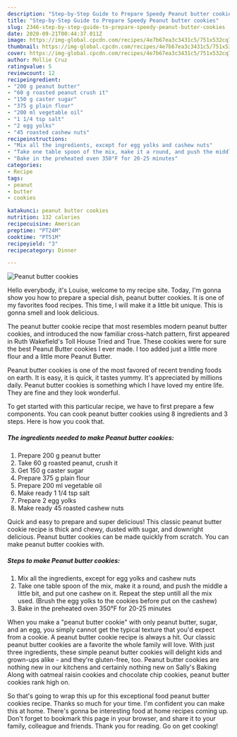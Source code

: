 ```yaml
---
description: "Step-by-Step Guide to Prepare Speedy Peanut butter cookies"
title: "Step-by-Step Guide to Prepare Speedy Peanut butter cookies"
slug: 2346-step-by-step-guide-to-prepare-speedy-peanut-butter-cookies
date: 2020-09-21T00:44:37.011Z
image: https://img-global.cpcdn.com/recipes/4e7b67ea3c3431c5/751x532cq70/peanut-butter-cookies-recipe-main-photo.jpg
thumbnail: https://img-global.cpcdn.com/recipes/4e7b67ea3c3431c5/751x532cq70/peanut-butter-cookies-recipe-main-photo.jpg
cover: https://img-global.cpcdn.com/recipes/4e7b67ea3c3431c5/751x532cq70/peanut-butter-cookies-recipe-main-photo.jpg
author: Mollie Cruz
ratingvalue: 5
reviewcount: 12
recipeingredient:
- "200 g peanut butter"
- "60 g roasted peanut crush it"
- "150 g caster sugar"
- "375 g plain flour"
- "200 ml vegetable oil"
- "1 1/4 tsp salt"
- "2 egg yolks"
- "45 roasted cashew nuts"
recipeinstructions:
- "Mix all the ingredients, except for egg yolks and cashew nuts"
- "Take one table spoon of the mix, make it a round, and push the middle a little bit, and put one cashew on it. Repeat the step untill all the mix used. (Brush the egg yolks to the cookies before put on the cashew)"
- "Bake in the preheated oven 350°F for 20-25 minutes"
categories:
- Recipe
tags:
- peanut
- butter
- cookies

katakunci: peanut butter cookies 
nutrition: 132 calories
recipecuisine: American
preptime: "PT24M"
cooktime: "PT51M"
recipeyield: "3"
recipecategory: Dinner

---
```



![Peanut butter cookies](https://img-global.cpcdn.com/recipes/4e7b67ea3c3431c5/751x532cq70/peanut-butter-cookies-recipe-main-photo.jpg)

Hello everybody, it's Louise, welcome to my recipe site. Today, I'm gonna show you how to prepare a special dish, peanut butter cookies. It is one of my favorites food recipes. This time, I will make it a little bit unique. This is gonna smell and look delicious.

The peanut butter cookie recipe that most resembles modern peanut butter cookies, and introduced the now familiar cross-hatch pattern, first appeared in Ruth Wakefield&#39;s Toll House Tried and True. These cookies were for sure the best Peanut Butter cookies I ever made. I too added just a little more flour and a little more Peanut Butter.

Peanut butter cookies is one of the most favored of recent trending foods on earth. It is easy, it is quick, it tastes yummy. It's appreciated by millions daily. Peanut butter cookies is something which I have loved my entire life. They are fine and they look wonderful.


To get started with this particular recipe, we have to first prepare a few components. You can cook peanut butter cookies using 8 ingredients and 3 steps. Here is how you cook that.

<!--inarticleads1-->

##### The ingredients needed to make Peanut butter cookies:

1. Prepare 200 g peanut butter
1. Take 60 g roasted peanut, crush it
1. Get 150 g caster sugar
1. Prepare 375 g plain flour
1. Prepare 200 ml vegetable oil
1. Make ready 1 1/4 tsp salt
1. Prepare 2 egg yolks
1. Make ready 45 roasted cashew nuts


Quick and easy to prepare and super delicious! This classic peanut butter cookie recipe is thick and chewy, dusted with sugar, and downright delicious. Peanut butter cookies can be made quickly from scratch. You can make peanut butter cookies with. 

<!--inarticleads2-->

##### Steps to make Peanut butter cookies:

1. Mix all the ingredients, except for egg yolks and cashew nuts
1. Take one table spoon of the mix, make it a round, and push the middle a little bit, and put one cashew on it. Repeat the step untill all the mix used. (Brush the egg yolks to the cookies before put on the cashew)
1. Bake in the preheated oven 350°F for 20-25 minutes


When you make a &#34;peanut butter cookie&#34; with only peanut butter, sugar, and an egg, you simply cannot get the typical texture that you&#39;d expect from a cookie. A peanut butter cookie recipe is always a hit. Our classic peanut butter cookies are a favorite the whole family will love. With just three ingredients, these simple peanut butter cookies will delight kids and grown-ups alike - and they&#39;re gluten-free, too. Peanut butter cookies are nothing new in our kitchens and certainly nothing new on Sally&#39;s Baking Along with oatmeal raisin cookies and chocolate chip cookies, peanut butter cookies rank high on. 

So that's going to wrap this up for this exceptional food peanut butter cookies recipe. Thanks so much for your time. I'm confident you can make this at home. There's gonna be interesting food at home recipes coming up. Don't forget to bookmark this page in your browser, and share it to your family, colleague and friends. Thank you for reading. Go on get cooking!
